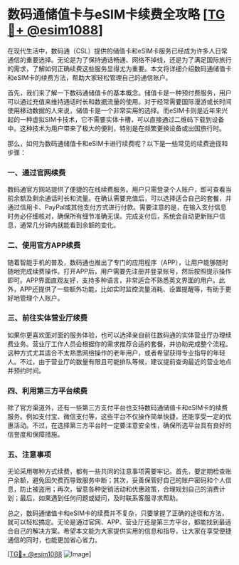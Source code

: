 # 数码通储值卡与eSIM卡续费全攻略 [[TG💪+ @esim1088](https://t.me/s/esim1088)]

在现代生活中，数码通（CSL）提供的储值卡和eSIM卡服务已经成为许多人日常通信的重要选择。无论是为了保持通话畅通、网络不掉线，还是为了满足国际旅行的需求，了解如何正确续费这些服务显得尤为重要。本文将详细介绍数码通储值卡和eSIM卡的续费方法，帮助大家轻松管理自己的通信账户。

首先，我们来了解一下数码通储值卡的基本概念。储值卡是一种预付费服务，用户可以通过充值来维持通话时长和数据流量的使用。对于经常需要国际漫游或长时间使用移动数据的人来说，储值卡是一个非常实用的选择。而eSIM卡则是近年来兴起的一种虚拟SIM卡技术，它不需要实体卡槽，可以直接通过二维码下载到设备中。这种技术为用户带来了极大的便利，特别是在频繁更换设备或出国旅行时。

那么，如何为数码通储值卡和eSIM卡进行续费呢？以下是一些常见的续费途径和步骤：

### 一、通过官网续费

数码通官方网站提供了便捷的在线续费服务。用户只需登录个人账户，即可查看当前余额及剩余通话时长和流量。在确认需要充值后，可以选择适合自己的套餐，并通过信用卡、PayPal或其他支付方式进行付款。需要注意的是，在输入支付信息时务必仔细核对，确保所有细节准确无误。完成支付后，系统会自动更新账户信息，通常几分钟内就能看到余额的变化。

### 二、使用官方APP续费

随着智能手机的普及，数码通也推出了专门的应用程序（APP），让用户能够随时随地完成续费操作。打开APP后，用户需要先注册并登录账号，然后按照提示操作即可。APP界面直观友好，支持多种语言，非常适合不熟悉英文界面的用户。此外，APP还提供了一些额外功能，比如实时监控流量消耗、设置提醒等，有助于更好地管理个人账户。

### 三、前往实体营业厅续费

如果你更喜欢面对面的服务体验，也可以选择亲自前往数码通的实体营业厅办理续费业务。营业厅工作人员会根据你的需求推荐合适的套餐，并协助完成整个流程。这种方式尤其适合不太熟悉网络操作的老年用户，或者希望获得专业指导的年轻人。不过，由于营业厅的数量有限且可能排队等候，建议提前查询最近的营业地点并预约时间。

### 四、利用第三方平台续费

除了官方渠道外，还有一些第三方支付平台也支持数码通储值卡和eSIM卡的续费服务。例如支付宝、微信支付等，这些平台不仅操作简单快捷，还能享受一定的优惠活动。不过，在选择第三方平台时一定要注意安全性，确保所选平台具有良好的信誉度和保障措施。

### 五、注意事项

无论采用哪种方式续费，都有一些共同的注意事项需要牢记。首先，要定期检查账户余额，避免因欠费而导致服务中断；其次，妥善保管好自己的账户密码和个人信息，防止被盗用；再次，留意各种促销活动和优惠政策，合理规划自己的消费计划；最后，如果遇到任何问题或疑问，及时联系客服寻求帮助。

总之，数码通储值卡和eSIM卡的续费并不复杂，只要掌握了正确的途径和方法，就可以轻松搞定。无论是通过官网、APP、营业厅还是第三方平台，都能找到最适合自己的解决方案。希望本文能为大家提供实用的信息和指导，让大家在享受便捷通信的同时，也能更加省心省力。

[[TG💪+ @esim1088](https://t.me/s/esim1088) ![Image](https://i.postimg.cc/4NQfJmqS/Snipaste-2025-05-13-00-14-12.png)]